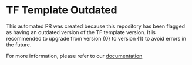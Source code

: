 # TF Template Outdated

This automated PR was created because this repository has been flagged as having an outdated version of the TF template version.
It is recommended to upgrade from version {0} to version {1} to avoid errors in the future.

For more information, please refer to our [documentation](https://confluence.manulife.ca/display/CETES/CICD)